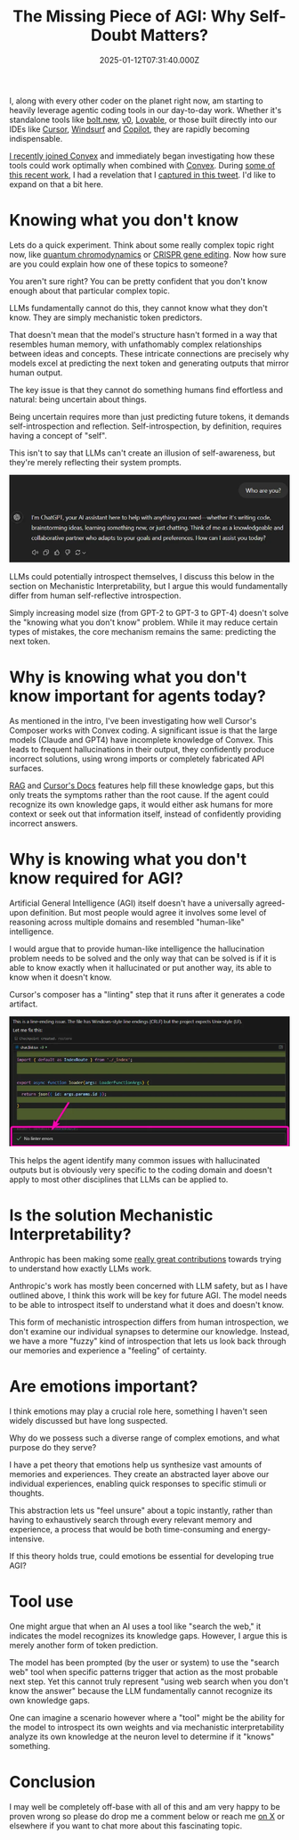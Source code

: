 ﻿---
coverImage: ./header.jpg
date: "2025-01-12T07:31:40.000Z"
tags:
  - ai
  - thought
title: "The Missing Piece of AGI: Why Self-Doubt Matters?"
---

I, along with every other coder on the planet right now, am starting to heavily leverage agentic coding tools in our day-to-day work. Whether it's standalone tools like [bolt.new](http://bolt.new), [v0](https://v0.dev/), [Lovable](https://lovable.dev/), or those built directly into our IDEs like [Cursor](https://www.cursor.com/), [Windsurf](https://codeium.com/windsurf) and [Copilot](https://github.com/features/copilot), they are rapidly becoming indispensable.

[I recently joined Convex](https://mikecann.blog/posts/hello-convex) and immediately began investigating how these tools could work optimally when combined with [Convex](https://convex.dev/). During [some of this recent work](https://stack.convex.dev/6-tips-for-improving-your-cursor-composer-and-convex-workflow), I had a revelation that I [captured in this tweet](https://x.com/mikeysee/status/1872481285945586063). I'd like to expand on that a bit here.

# Knowing what you don't know

Lets do a quick experiment. Think about some really complex topic right now, like [quantum chromodynamics](https://en.wikipedia.org/wiki/Quantum_chromodynamic) or [CRISPR gene editing](https://en.wikipedia.org/wiki/CRISPR_gene_editing). Now how sure are you could explain how one of these topics to someone?

You aren't sure right? You can be pretty confident that you don't know enough about that particular complex topic.

LLMs fundamentally cannot do this, they cannot know what they don't know. They are simply mechanistic token predictors.

That doesn't mean that the model's structure hasn't formed in a way that resembles human memory, with unfathomably complex relationships between ideas and concepts. These intricate connections are precisely why models excel at predicting the next token and generating outputs that mirror human output.

The key issue is that they cannot do something humans find effortless and natural: being uncertain about things.

Being uncertain requires more than just predicting future tokens, it demands self-introspection and reflection. Self-introspection, by definition, requires having a concept of "self".

This isn't to say that LLMs can't create an illusion of self-awareness, but they're merely reflecting their system prompts.

![who is chatgpt](./who-is-chat-gpt.png)

LLMs could potentially introspect themselves, I discuss this below in the section on Mechanistic Interpretability, but I argue this would fundamentally differ from human self-reflective introspection.

Simply increasing model size (from GPT-2 to GPT-3 to GPT-4) doesn't solve the "knowing what you don't know" problem. While it may reduce certain types of mistakes, the core mechanism remains the same: predicting the next token.

# Why is knowing what you don't know important for agents today?

As mentioned in the intro, I've been investigating how well Cursor's Composer works with Convex coding. A significant issue is that the large models (Claude and GPT4) have incomplete knowledge of Convex. This leads to frequent hallucinations in their output, they confidently produce incorrect solutions, using wrong imports or completely fabricated API surfaces.

[RAG](https://stack.convex.dev/6-tips-for-improving-your-cursor-composer-and-convex-workflow#2-add-a-convex_instructionsmd) and [Cursor's Docs](https://stack.convex.dev/6-tips-for-improving-your-cursor-composer-and-convex-workflow#1-reference-the-convex-docs) features help fill these knowledge gaps, but this only treats the symptoms rather than the root cause. If the agent could recognize its own knowledge gaps, it would either ask humans for more context or seek out that information itself, instead of confidently providing incorrect answers.

# Why is knowing what you don't know required for AGI?

Artificial General Intelligence (AGI) itself doesn't have a universally agreed-upon definition. But most people would agree it involves some level of reasoning across multiple domains and resembled "human-like" intelligence.

I would argue that to provide human-like intelligence the hallucination problem needs to be solved and the only way that can be solved is if it is able to know exactly when it hallucinated or put another way, its able to know when it doesn't know.

Cursor's composer has a "linting" step that it runs after it generates a code artifact.

![cursor-linting](./cursor-linting.png)

This helps the agent identify many common issues with hallucinated outputs but is obviously very specific to the coding domain and doesn't apply to most other disciplines that LLMs can be applied to.

# Is the solution Mechanistic Interpretability?

Anthropic has been making some [really great contributions](https://www.anthropic.com/research/mapping-mind-language-model) towards trying to understand how exactly LLMs work.

Anthropic's work has mostly been concerned with LLM safety, but as I have outlined above, I think this work will be key for future AGI. The model needs to be able to introspect itself to understand what it does and doesn't know.

This form of mechanistic introspection differs from human introspection, we don't examine our individual synapses to determine our knowledge. Instead, we have a more "fuzzy" kind of introspection that lets us look back through our memories and experience a "feeling" of certainty.

# Are emotions important?

I think emotions may play a crucial role here, something I haven't seen widely discussed but have long suspected.

Why do we possess such a diverse range of complex emotions, and what purpose do they serve?

I have a pet theory that emotions help us synthesize vast amounts of memories and experiences. They create an abstracted layer above our individual experiences, enabling quick responses to specific stimuli or thoughts.

This abstraction lets us "feel unsure" about a topic instantly, rather than having to exhaustively search through every relevant memory and experience, a process that would be both time-consuming and energy-intensive.

If this theory holds true, could emotions be essential for developing true AGI?

# Tool use

One might argue that when an AI uses a tool like "search the web," it indicates the model recognizes its knowledge gaps. However, I argue this is merely another form of token prediction.

The model has been prompted (by the user or system) to use the "search web" tool when specific patterns trigger that action as the most probable next step. Yet this cannot truly represent "using web search when you don't know the answer" because the LLM fundamentally cannot recognize its own knowledge gaps.

One can imagine a scenario however where a "tool" might be the ability for the model to introspect its own weights and via mechanistic interpretability analyze its own knowledge at the neuron level to determine if it "knows" something.

# Conclusion

I may well be completely off-base with all of this and am very happy to be proven wrong so please do drop me a comment below or reach me [on X](https://x.com/mikeysee) or elsewhere if you want to chat more about this fascinating topic.
